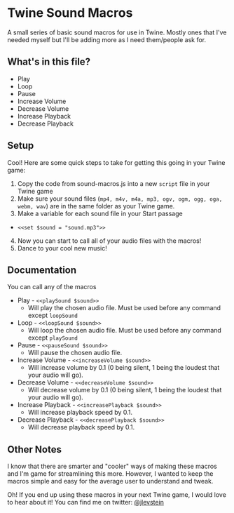 # Twine Sound Macros
A small series of basic sound macros for use in Twine. Mostly ones that I've needed myself but I'll be adding more as I need them/people ask for.

## What's in this file?
+ Play
+ Loop
+ Pause
+ Increase Volume
+ Decrease Volume
+ Increase Playback
+ Decrease Playback

## Setup
Cool! Here are some quick steps to take for getting this going in your Twine game:

1. Copy the code from sound-macros.js into a new `script` file in your Twine game
2. Make sure your sound files (`mp4, m4v, m4a, mp3, ogv, ogm, ogg, oga, webm, wav`) are in the same folder as your Twine game.
3. Make a variable for each sound file in your Start passage
  * `<<set $sound = "sound.mp3">>`
4. Now you can start to call all of your audio files with the macros!
5. Dance to your cool new music!

## Documentation
You can call any of the macros
+ Play - `<<playSound $sound>>`
  + Will play the chosen audio file. Must be used before any command except `loopSound`
+ Loop - `<<loopSound $sound>>`
  + Will loop the chosen audio file. Must be used before any command except `playSound`
+ Pause - `<<pauseSound $sound>>`
  + Will pause the chosen audio file.
+ Increase Volume - `<<increaseVolume $sound>>`
  + Will increase volume by 0.1 (0 being silent, 1 being the loudest that your audio will go).
+ Decrease Volume - `<<decreaseVolume $sound>>`
  + Will decrease volume by 0.1 (0 being silent, 1 being the loudest that your audio will go).
+ Increase Playback - `<<increasePlayback $sound>>`
  + Will increase playback speed by 0.1.
+ Decrease Playback - `<<decreasePlayback $sound>>`
  + Will decrease playback speed by 0.1.

## Other Notes
I know that there are smarter and "cooler" ways of making these macros and I'm game for streamlining this more. However, I wanted to keep the macros simple and easy for the average user to understand and tweak.

Oh! If you end up using these macros in your next Twine game, I would love to hear about it! You can find me on twitter: [@jlevstein](https://twitter.com/jlevstein)
